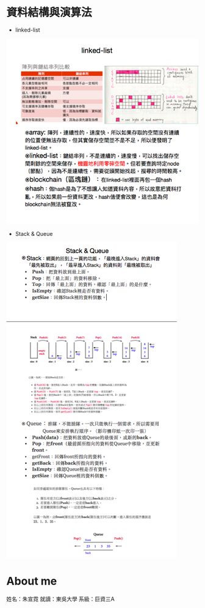 # 資料結構與演算法
 * linked-list
  
  ![](/image/linked-list.png)
 
 * Stack & Queue
 
  ![](image/%20%20Stack%20&%20Queue%20.png)
  
# About me
姓名：朱宣霓
就讀：東吳大學
系級：巨資三A


